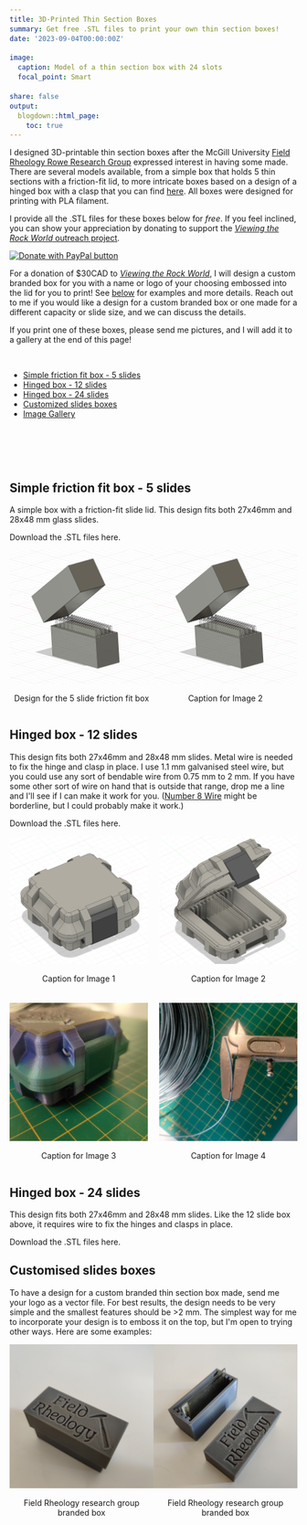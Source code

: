 ```yaml
---
title: 3D-Printed Thin Section Boxes
summary: Get free .STL files to print your own thin section boxes!
date: '2023-09-04T00:00:00Z'

image:
  caption: Model of a thin section box with 24 slots
  focal_point: Smart

share: false
output:
  blogdown::html_page:
    toc: true
---
```


I designed 3D-printable thin section boxes after the McGill University [Field Rheology Rowe Research Group](https://www.eps.mcgill.ca/~crowe/) expressed interest in having some made. There are several models available, from a simple box that holds 5 thin sections with a friction-fit lid, to more intricate boxes based on a design of a hinged box with a clasp that you can find [here](https://www.printables.com/model/540605-parametric-box-v2-single-clasp). All boxes were designed for printing with PLA filament. 

I provide all the .STL files for these boxes below for *free*. If you feel inclined, you can show your appreciation by donating to support the [*Viewing the Rock World* outreach project](https://matthewtarling.github.io/outreach).

[![Donate with PayPal button](https://www.paypalobjects.com/en_US/i/btn/btn_donate_LG.gif)](https://www.paypal.com/donate?hosted_button_id=PCTMMUKZF9M4A)

For a donation of $30CAD to [*Viewing the Rock World*](https://matthewtarling.github.io/outreach), I will design a custom branded box for you with a name or logo of your choosing embossed into the lid for you to print! See [below](#section-4) for examples and more details. Reach out to me if you would like a design for a custom branded box or one made for a different capacity or slide size, and we can discuss the details.

If you print one of these boxes, please send me pictures, and I will add it to a gallery at the end of this page!

<br>

<!-- Table of Contents -->

- [Simple friction fit box - 5 slides](#section-1)
- [Hinged box - 12 slides](#section-2)
- [Hinged box - 24 slides](#section-3)
- [Customized slides boxes](#section-4)
- [Image Gallery](#section-gallery)

<br>

<br><br>

<a name="section-1"></a>
## Simple friction fit box - 5 slides

A simple box with a friction-fit slide lid. This design fits both 27x46mm and 28x48 mm glass slides.

Download the .STL files here. 

<div style="display: flex; justify-content: space-between;">
  <div style="flex: 1; text-align: center;">
    <a href="simple_box.png" data-lightbox="image-set" data-title="Caption for Image 1">
      <img src="simple_box.png" alt="Image 1" width="300" />
    </a>
    <p>Design for the 5 slide friction fit box</p>
  </div>
  <div style="flex: 1; text-align: center;">
    <a href="simple_box.png" data-lightbox="image-set" data-title="Caption for Image 2">
      <img src="simple_box.png" alt="Image 2" width="300" />
    </a>
    <p>Caption for Image 2</p>
  </div>
</div>


<a name="section-2"></a>
## Hinged box - 12 slides


This design fits both 27x46mm and 28x48 mm slides. Metal wire is needed to fix the hinge and clasp in place. I use 1.1 mm galvanised steel wire, but you could use any sort of bendable wire from 0.75 mm to 2 mm. If you have some other sort of wire on hand that is outside that range, drop me a line and I'll see if I can make it work for you. ([Number 8 Wire](https://en.wikipedia.org/wiki/Number_8_wire) might be borderline, but I could probably make it work.)

Download the .STL files here. 


<div style="display: flex; flex-wrap: wrap; justify-content: space-between; gap: 20px;">
  <div style="flex-basis: calc(50% - 10px); text-align: center;">
    <a href="SB12a.png" data-lightbox="image-set" data-title="Caption for Image 1">
      <img src="SB12a.png" alt="Image 1" width="100%" />
    </a>
    <p>Caption for Image 1</p>
  </div>
  <div style="flex-basis: calc(50% - 10px); text-align: center;">
    <a href="SB12b.png" data-lightbox="image-set" data-title="Caption for Image 2">
      <img src="SB12b.png" alt="Image 2" width="100%" />
    </a>
    <p>Caption for Image 2</p>
  </div>
  <div style="flex-basis: calc(50% - 10px); text-align: center;">
    <a href="wire1.jpg" data-lightbox="image-set" data-title="Caption for Image 3">
      <img src="wire1.jpg" alt="Image 3" width="100%" />
    </a>
    <p>Caption for Image 3</p>
  </div>
  <div style="flex-basis: calc(50% - 10px); text-align: center;">
    <a href="wire12.jpg" data-lightbox="image-set" data-title="Caption for Image 4">
      <img src="wire12.jpg" alt="Image 4" width="100%" />
    </a>
    <p>Caption for Image 4</p>
  </div>
</div>

<a name="section-3"></a>
## Hinged box - 24 slides

This design fits both 27x46mm and 28x48 mm slides. Like the 12 slide box above, it requires wire to fix the hinges and clasps in place. 

Download the .STL files here. 

<a name="section-4"></a>
## Customised slides boxes

To have a design for a custom branded thin section box made, send me your logo as a vector file. For best results, the design needs to be very simple and the smallest features should be >2 mm. The simplest way for me to incorporate your design is to emboss it on the top, but I'm open to trying other ways. Here are some examples:

<!-- Gallery section -->
<a name="section-gallery"></a>


<!-- Add your gallery images below -->
<div style="display: flex; justify-content: space-between;">
  <div style="flex: 1; text-align: center;">
    <a href="cus1.jpg" data-lightbox="image-set" data-title="Field rheology branded 5 slide friction fit box">
      <img src="cus1.jpg" alt="Image 1" width="300" />
    </a>
    <p>Field Rheology research group branded box</p>
  </div>
  <div style="flex: 1; text-align: center;">
    <a href="cus2.jpg" data-lightbox="image-set" data-title="Field rheology branded 5 slide friction fit box">
      <img src="cus2.jpg" alt="Image 2" width="300" />
    </a>
    <p>Field Rheology research group branded box</p>
  </div>
</div>
